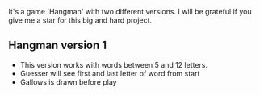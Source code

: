 It's a game 'Hangman' with two different versions. I will be grateful if you give me a star for this big and hard project.

## Hangman version 1
- This version works with words between 5 and 12 letters.
- Guesser will see first and last letter of word from start
- Gallows is drawn before play
